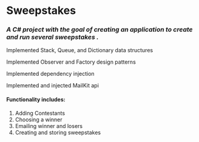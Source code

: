 # Sweepstakes

<h3><em>A C# project with the goal of creating an application to create and run several sweepstakes .</em></h3>
<p>Implemented Stack, Queue, and Dictionary data structures</p>
<p>Implemented Observer and Factory design patterns</p>
<p>Implemented dependency injection</p>
<p>Implemented and injected MailKit api</p>
<p>
<h4>Functionality includes:</h4>
<ol>
<li>Adding Contestants</li>
<li>Choosing a winner</li>
<li>Emailing winner and losers</li>
<li>Creating and storing sweepstakes</li>
</ol>
